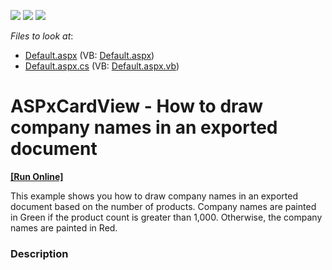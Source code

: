 <!-- default badges list -->
![](https://img.shields.io/endpoint?url=https://codecentral.devexpress.com/api/v1/VersionRange/128530183/15.2.4%2B)
[![](https://img.shields.io/badge/Open_in_DevExpress_Support_Center-FF7200?style=flat-square&logo=DevExpress&logoColor=white)](https://supportcenter.devexpress.com/ticket/details/T332460)
[![](https://img.shields.io/badge/📖_How_to_use_DevExpress_Examples-e9f6fc?style=flat-square)](https://docs.devexpress.com/GeneralInformation/403183)
<!-- default badges end -->
<!-- default file list -->
*Files to look at*:

* [Default.aspx](./CS/Default.aspx) (VB: [Default.aspx](./VB/Default.aspx))
* [Default.aspx.cs](./CS/Default.aspx.cs) (VB: [Default.aspx.vb](./VB/Default.aspx.vb))
<!-- default file list end -->
# ASPxCardView - How to draw company names in an exported document
<!-- run online -->
**[[Run Online]](https://codecentral.devexpress.com/t332460/)**
<!-- run online end -->


This example shows you how to draw company names in an exported document based on the number of products. Company names are painted in Green if the product count is greater than 1,000. Otherwise, the company names are painted in Red.


<h3>Description</h3>

&nbsp;

<br/>


